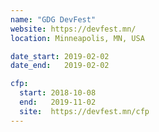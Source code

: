 ```yaml
---
name: "GDG DevFest"
website: https://devfest.mn/
location: Minneapolis, MN, USA

date_start: 2019-02-02
date_end:   2019-02-02

cfp:
  start: 2018-10-08
  end:   2019-11-02 
  site:  https://devfest.mn/cfp
---
```

